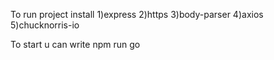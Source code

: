 To run project install 
1)express 
2)https
3)body-parser
4)axios
5)chucknorris-io

To start u can write 
npm run go 
